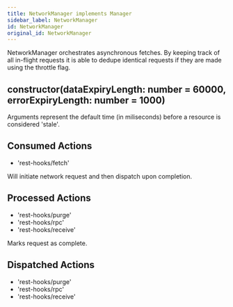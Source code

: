 ```yaml
---
title: NetworkManager implements Manager
sidebar_label: NetworkManager
id: NetworkManager
original_id: NetworkManager
---
```

NetworkManager orchestrates asynchronous fetches. By keeping track of all in-flight requests
it is able to dedupe identical requests if they are made using the throttle flag.

## constructor(dataExpiryLength: number = 60000, errorExpiryLength: number = 1000)

Arguments represent the default time (in miliseconds) before a resource is considered 'stale'.

## Consumed Actions

- 'rest-hooks/fetch'

Will initiate network request and then dispatch upon completion.

## Processed Actions

- 'rest-hooks/purge'
- 'rest-hooks/rpc'
- 'rest-hooks/receive'

Marks request as complete.

## Dispatched Actions

- 'rest-hooks/purge'
- 'rest-hooks/rpc'
- 'rest-hooks/receive'
